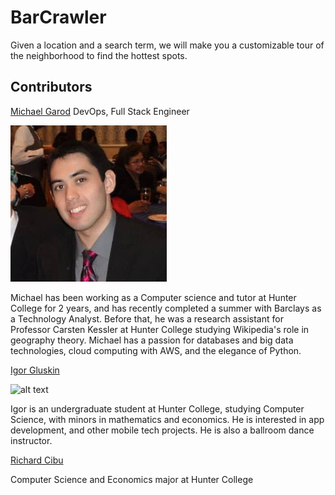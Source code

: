 # BarCrawler

Given a location and a search term, we will make you a customizable tour of the neighborhood to find the hottest spots.

## Contributors

[Michael Garod](http://github.com/mgarod) DevOps, Full Stack Engineer

![alt text](https://github.com/mgarod/mgarod.github.io/blob/master/images/self.png)

Michael has been working as a Computer science and tutor at Hunter College for 2 years, and has recently completed a summer with Barclays as a Technology Analyst. Before that, he was a research assistant for Professor Carsten Kessler at Hunter College studying Wikipedia's role in geography theory. Michael has a passion for databases and big data technologies, cloud computing with AWS, and the elegance of Python.

[Igor Gluskin](http://github.com/igorgluskin)

![alt text](https://avatars0.githubusercontent.com/u/22086293?v=3&s=460)

Igor is an undergraduate student at Hunter College, studying Computer Science, with minors in mathematics and economics. He is interested in app development, and other mobile tech projects. He is also a ballroom dance instructor. 

[Richard Cibu](http://github.com/r1chc)

Computer Science and Economics major at Hunter College
